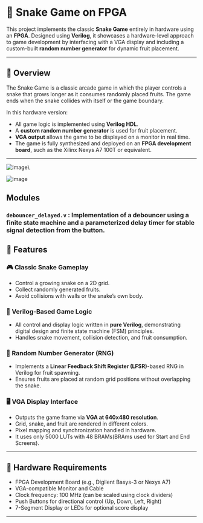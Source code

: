 # 🐍 Snake Game on FPGA

This project implements the classic **Snake Game** entirely in hardware using an **FPGA**. Designed using **Verilog**, it showcases a hardware-level approach to game development by interfacing with a VGA display and including a custom-built **random number generator** for dynamic fruit placement.

---

## 🚀 Overview

The Snake Game is a classic arcade game in which the player controls a snake that grows longer as it consumes randomly placed fruits. The game ends when the snake collides with itself or the game boundary.

In this hardware version:
- All game logic is implemented using **Verilog HDL**.
- A **custom random number generator** is used for fruit placement.
- **VGA output** allows the game to be displayed on a monitor in real time.
- The game is fully synthesized and deployed on an **FPGA development board**, such as the Xilinx Nexys A7 100T or equivalent.

---
![image](https://github.com/user-attachments/assets/4af22d70-c7c0-419a-9734-cc1093ad8eee)\

![image](https://github.com/user-attachments/assets/378c2e24-a1ec-4520-b746-af95b338d7f6)

## Modules
### `debouncer_delayed.v` : Implementation of a debouncer using a finite state machine and a parameterized delay timer for stable signal detection from the button.


## 🧩 Features

### 🎮 Classic Snake Gameplay
- Control a growing snake on a 2D grid.
- Collect randomly generated fruits.
- Avoid collisions with walls or the snake’s own body.

### 🧠 Verilog-Based Game Logic
- All control and display logic written in **pure Verilog**, demonstrating digital design and finite state machine (FSM) principles.
- Handles snake movement, collision detection, and fruit consumption.

### 🎲 Random Number Generator (RNG)
- Implements a **Linear Feedback Shift Register (LFSR)**-based RNG in Verilog for fruit spawning.
- Ensures fruits are placed at random grid positions without overlapping the snake.

### 🖥️ VGA Display Interface
- Outputs the game frame via **VGA at 640x480 resolution**.
- Grid, snake, and fruit are rendered in different colors.
- Pixel mapping and synchronization handled in hardware.
- It uses only 5000 LUTs with 48 BRAMs(BRAms used for Start and End Screens).

---

## 🔧 Hardware Requirements

- FPGA Development Board (e.g., Digilent Basys-3 or Nexys A7)
- VGA-compatible Monitor and Cable
- Clock frequency: 100 MHz (can be scaled using clock dividers)
- Push Buttons for directional control (Up, Down, Left, Right)
- 7-Segment Display or LEDs for optional score display

---
